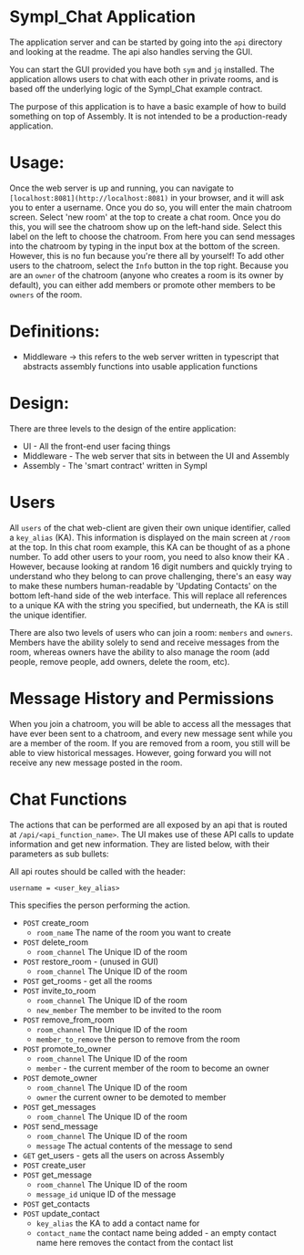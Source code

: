 # Sympl_Chat Application

The application server and can be started by going into the `api` directory and looking at the readme. The api also handles serving the GUI.

You can start the GUI provided you have both `sym` and `jq` installed. The application allows users to chat with each other in private rooms, and is based off the underlying logic of the Sympl_Chat example contract.

The purpose of this application is to have a basic example of how to build something on top of Assembly. It is not intended to be a production-ready application. 

# Usage:

Once the web server is up and running, you can navigate to `[localhost:8081](http://localhost:8081)` in your browser, and it will ask you to enter a username. Once you do so, you will enter the main chatroom screen. Select 'new room' at the top to create a chat room. Once you do this, you will see the chatroom show up on the left-hand side. Select this label on the left to choose the chatroom. From here you can send messages into the chatroom by typing in the input box at the bottom of the screen. However, this is no fun because you're there all by yourself! To add other users to the chatroom, select the `Info` button in the top right. Because you are an `owner` of the chatroom (anyone who creates a room is its owner by default), you can either add members or promote other members to be `owners` of the room.

# Definitions:

- Middleware → this refers to the web server written in typescript that abstracts assembly functions into usable application functions

# Design:

There are three levels to the design of the entire application: 

- UI - All the front-end user facing things
- Middleware - The web server that sits in between the UI and Assembly
- Assembly - The 'smart contract' written in Sympl

# Users

All `users` of the chat web-client are given their own unique identifier, called a `key_alias` (KA). This information is displayed on the main screen at `/room` at the top. In this chat room example, this KA can be thought of as a phone number. To add other users to your room, you need to also know their KA . However, because looking at random 16 digit numbers and quickly trying to understand who they belong to can prove challenging, there's an easy way to make these numbers human-readable by 'Updating Contacts' on the bottom left-hand side of the web interface. This will replace all references to a unique KA with the string you specified, but underneath, the KA is still the unique identifier. 

There are also two levels of users who can join a room: `members` and `owners`. Members have the ability solely to send and receive messages from the room, whereas owners have the ability to also manage the room (add people, remove people, add owners, delete the room, etc).

# Message History and Permissions

When you join a chatroom, you will be able to access all the messages that have ever been sent to a chatroom, and every new message sent while you are a member of the room. If you are removed from a room, you still will be able to view historical messages. However, going forward you will not receive any new message posted in the room. 

# Chat Functions

The actions that can be performed are all exposed by an api that is routed at `/api/<api_function_name>`. The UI makes use of these API calls to update information and get new information. They are listed below, with their parameters as sub bullets: 

All api routes should be called with the header:

`username = <user_key_alias>`

This specifies the person performing the action.

- `POST` create_room
    - `room_name` The name of the room you want to create
- `POST` delete_room
    - `room_channel` The Unique ID of the room
- `POST` restore_room - (unused in GUI)
    - `room_channel` The Unique ID of the room
- `POST` get_rooms - get all the rooms
- `POST` invite_to_room
    - `room_channel` The Unique ID of the room
    - `new_member` The member to be invited to the room
- `POST` remove_from_room
    - `room_channel` The Unique ID of the room
    - `member_to_remove` the person to remove from the room
- `POST` promote_to_owner
    - `room_channel` The Unique ID of the room
    - `member` - the current member of the room to become an owner
- `POST` demote_owner
    - `room_channel` The Unique ID of the room
    - `owner` the current owner to be demoted to member
- `POST` get_messages
    - `room_channel` The Unique ID of the room
- `POST` send_message
    - `room_channel` The Unique ID of the room
    - `message` The actual contents of the message to send
- `GET` get_users - gets all the users on across Assembly
- `POST` create_user
- `POST` get_message
    - `room_channel` The Unique ID of the room
    - `message_id` unique ID of the message
- `POST` get_contacts
- `POST` update_contact
    - `key_alias` the KA to add a contact name for
    - `contact_name` the contact name being added - an empty contact name here removes the contact from the contact list